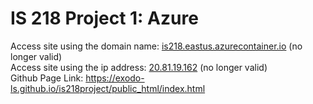 # IS 218 Project 1: Azure
Access site using the domain name: [is218.eastus.azurecontainer.io](http://is218.eastus.azurecontainer.io/) (no longer valid)  
Access site using the ip address:  [20.81.19.162](http://20.81.19.162/) (no longer valid)  
Github Page Link: https://exodo-ls.github.io/is218project/public_html/index.html
